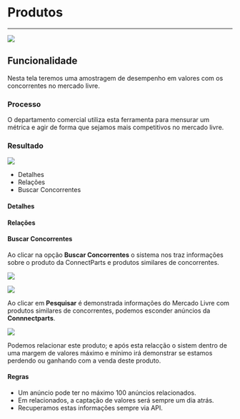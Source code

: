 # Produtos 

---

![](http://developers.connectparts.com.br/imagens/SDPprod01.png)

## Funcionalidade

Nesta tela teremos uma amostragem de  desempenho em valores com os concorrentes no mercado livre.

### Processo

O departamento comercial utiliza esta ferramenta para mensurar um métrica e agir de forma que sejamos mais competitivos no mercado livre.

### Resultado

![](http://developers.connectparts.com.br/imagens/SDPprod02.png)

* Detalhes
* Relações
* Buscar Concorrentes



#### Detalhes

#### Relações

#### Buscar Concorrentes

Ao clicar na opção **Buscar Concorrentes** o sistema nos traz informações sobre o produto da ConnectParts e produtos similares de concorrentes.

![](http://developers.connectparts.com.br/imagens/buscarCorrentes01.png)

![](http://developers.connectparts.com.br/imagens/buscarCorrentes02.png)

Ao clicar em **Pesquisar** é demonstrada informações do Mercado Livre com produtos similares de concorrentes, podemos esconder anúncios da **Connnectparts**.

![](http://developers.connectparts.com.br/imagens/buscarCorrentes03.png)

Podemos relacionar este produto; e após esta relacção o sistem dentro de uma margem de valores máximo e mínimo irá demonstrar se estamos perdendo ou ganhando com a venda deste produto.

#### Regras

* Um anúncio pode ter no máximo 100 anúncios relacionados.
* Em relacionados, a captação de valores será sempre um dia atrás.
* Recuperamos estas informações sempre via API.



















